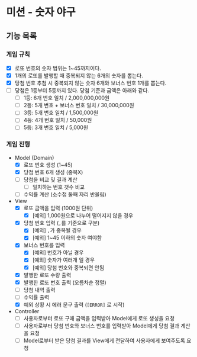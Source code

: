 # 미션 - 숫자 야구

## 기능 목록
### 게임 규칙
- [x] 로또 번호의 숫자 범위는 1~45까지이다.
- [x] 1개의 로또를 발행할 때 중복되지 않는 6개의 숫자를 뽑는다.
- [x] 당첨 번호 추첨 시 중복되지 않는 숫자 6개와 보너스 번호 1개를 뽑는다.
- [ ] 당첨은 1등부터 5등까지 있다. 당첨 기준과 금액은 아래와 같다.
    - [ ] 1등: 6개 번호 일치 / 2,000,000,000원
    - [ ] 2등: 5개 번호 + 보너스 번호 일치 / 30,000,000원
    - [ ] 3등: 5개 번호 일치 / 1,500,000원
    - [ ] 4등: 4개 번호 일치 / 50,000원
    - [ ] 5등: 3개 번호 일치 / 5,000원

### 게임 진행
- Model (Domain)
    - [x] 로또 번호 생성 (1~45)
    - [x] 당첨 번호 6개 생성 (중복X)
    - [ ] 당첨을 비교 및 결과 계산
        - [ ] 일치하는 번호 갯수 비교
    - [ ] 수익률 계산 (소수점 둘째 자리 반올림)

- View
    - [x] 로또 금액을 입력 (1000원 단위)
        - [x] [예외] 1,000원으로 나누어 떨어지지 않을 경우
    - [x] 당첨 번호 입력 (`,`를 기준으로 구분)
        - [x] [예외] `,`가 중복될 경우
        - [x] [예외] 1~45 이하의 숫자 여야함
    - [x] 보너스 번호를 입력
        - [x] [예외] 번호가 아닐 경우
        - [x] [예외] 숫자가 여러개 일 경우
        - [x] [예외] 당첨 번호와 중복되면 안됨
    - [x] 발행한 로또 수량 출력
    - [x] 발행한 로또 번호 출력 (오름차순 정렬)
    - [ ] 당첨 내역 출력
    - [ ] 수익률 출력
    - [x] 예외 상황 시 에러 문구 출력 (`[ERROR]` 로 시작)

- Controller
    - [ ] 사용자로부터 로또 구매 금액을 입력받아 Model에게 로또 생성을 요청
    - [ ] 사용자로부터 당첨 번호와 보너스 번호를 입력받아 Model에게 당첨 결과 계산을 요청
    - [ ] Model로부터 받은 당첨 결과를 View에게 전달하여 사용자에게 보여주도록 요청